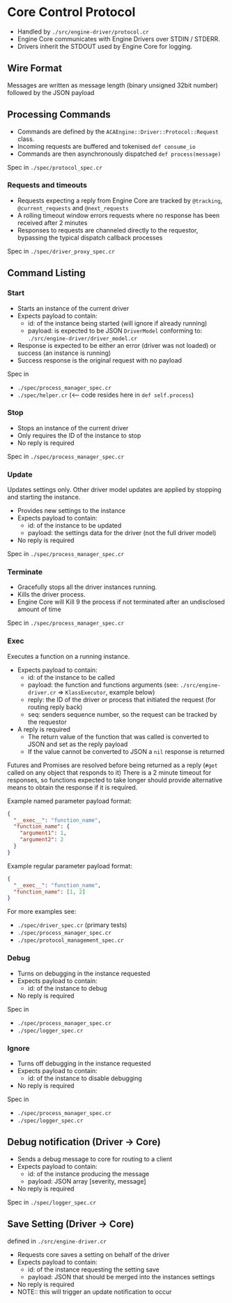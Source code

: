 # Core Control Protocol

* Handled by `./src/engine-driver/protocol.cr`
* Engine Core communicates with Engine Drivers over STDIN / STDERR.
* Drivers inherit the STDOUT used by Engine Core for logging.


## Wire Format

Messages are written as message length (binary unsigned 32bit number) followed by the JSON payload


## Processing Commands

* Commands are defined by the `ACAEngine::Driver::Protocol::Request` class.
* Incoming requests are buffered and tokenised `def consume_io`
* Commands are then asynchronously dispatched `def process(message)`

Spec in `./spec/protocol_spec.cr`

### Requests and timeouts

* Requests expecting a reply from Engine Core are tracked by `@tracking`, `@current_requests` and `@next_requests`
* A rolling timeout window errors requests where no response has been received after 2 minutes
* Responses to requests are channeled directly to the requestor, bypassing the typical dispatch callback processes

Spec in `./spec/driver_proxy_spec.cr`


## Command Listing

### Start

* Starts an instance of the current driver
* Expects payload to contain:
  * id: of the instance being started (will ignore if already running)
  * payload: is expected to be JSON `DriverModel` conforming to: `./src/engine-driver/driver_model.cr`
* Response is expected to be either an error (driver was not loaded) or success (an instance is running)
* Success response is the original request with no payload

Spec in

* `./spec/process_manager_spec.cr`
* `./spec/helper.cr` (<-- code resides here in `def self.process`)

### Stop

* Stops an instance of the current driver
* Only requires the ID of the instance to stop
* No reply is required

Spec in `./spec/process_manager_spec.cr`

### Update

Updates settings only. Other driver model updates are applied by stopping and starting the instance.

* Provides new settings to the instance
* Expects payload to contain:
  * id: of the instance to be updated
  * payload: the settings data for the driver (not the full driver model)
* No reply is required

Spec in `./spec/process_manager_spec.cr`

### Terminate

* Gracefully stops all the driver instances running.
* Kills the driver process.
* Engine Core will Kill 9 the process if not terminated after an undisclosed amount of time

Spec in `./spec/process_manager_spec.cr`

### Exec

Executes a function on a running instance.

* Expects payload to contain:
  * id: of the instance to be called
  * payload: the function and functions arguments (see: `./src/engine-driver.cr` => `KlassExecutor`, example below)
  * reply: the ID of the driver or process that initiated the request (for routing reply back)
  * seq: senders sequence number, so the request can be tracked by the requestor
* A reply is required
  * The return value of the function that was called is converted to JSON and set as the reply payload
  * If the value cannot be converted to JSON a `nil` response is returned

Futures and Promises are resolved before being returned as a reply (`#get` called on any object that responds to it)
There is a 2 minute timeout for responses, so functions expected to take longer should provide alternative means to
obtain the response if it is required.

Example named parameter payload format:

```json
{
  "__exec__": "function_name",
  "function_name": {
    "argument1": 1,
    "argument2": 2
  }
}

```

Example regular parameter payload format:

```json
{
  "__exec__": "function_name",
  "function_name": [1, 2]
}

```

For more examples see:

* `./spec/driver_spec.cr` (primary tests)
* `./spec/process_manager_spec.cr`
* `./spec/protocol_management_spec.cr`


### Debug

* Turns on debugging in the instance requested
* Expects payload to contain:
  * id: of the instance to debug
* No reply is required

Spec in

* `./spec/process_manager_spec.cr`
* `./spec/logger_spec.cr`


### Ignore

* Turns off debugging in the instance requested
* Expects payload to contain:
  * id: of the instance to disable debugging
* No reply is required

Spec in

* `./spec/process_manager_spec.cr`
* `./spec/logger_spec.cr`


## Debug notification (Driver -> Core)

* Sends a debug message to core for routing to a client
* Expects payload to contain:
  * id: of the instance producing the message
  * payload: JSON array [severity, message]
* No reply is required

Spec in `./spec/logger_spec.cr`


## Save Setting (Driver -> Core)

defined in `./src/engine-driver.cr`

* Requests core saves a setting on behalf of the driver
* Expects payload to contain:
  * id: of the instance requesting the setting save
  * payload: JSON that should be merged into the instances settings
* No reply is required
* NOTE:: this will trigger an update notification to occur
